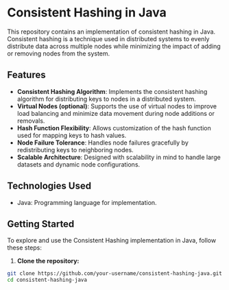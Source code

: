 # Consistent Hashing in Java

This repository contains an implementation of consistent hashing in Java. Consistent hashing is a technique used in distributed systems to evenly distribute data across multiple nodes while minimizing the impact of adding or removing nodes from the system.

## Features

- **Consistent Hashing Algorithm**: Implements the consistent hashing algorithm for distributing keys to nodes in a distributed system.
- **Virtual Nodes (optional)**: Supports the use of virtual nodes to improve load balancing and minimize data movement during node additions or removals.
- **Hash Function Flexibility**: Allows customization of the hash function used for mapping keys to hash values.
- **Node Failure Tolerance**: Handles node failures gracefully by redistributing keys to neighboring nodes.
- **Scalable Architecture**: Designed with scalability in mind to handle large datasets and dynamic node configurations.

## Technologies Used

- Java: Programming language for implementation.
## Getting Started

To explore and use the Consistent Hashing implementation in Java, follow these steps:

1. **Clone the repository:**

```bash
git clone https://github.com/your-username/consistent-hashing-java.git
cd consistent-hashing-java
